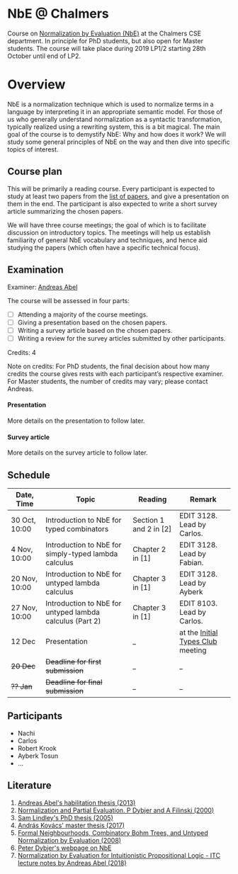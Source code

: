 # NbE @ Chalmers

Course on [Normalization by Evaluation (NbE)](https://en.wikipedia.org/wiki/Normalisation_by_evaluation) at the Chalmers CSE department. In principle for PhD students, but also open for Master students. The course will take place during 2019 LP1/2 starting 28th October until end of LP2.

# Overview

NbE is a normalization technique which is used to normalize terms in a language by interpreting it in an appropriate semantic model. For those of us who generally understand normalization as a syntactic transformation, typically realized using a rewriting system, this is a bit magical. The main goal of the course is to demystify NbE: Why and how does it work? We will study some general principles of NbE on the way and then dive into specific topics of interest.


## Course plan

This will be primarily a reading course. Every participant is expected to study at least two papers from the [list of papers](papers.md), and give a presentation on them in the end. The participant is also expected to write a short survey article summarizing the chosen papers.

We will have three course meetings; the goal of which is to facilitate discussion on introductory topics. The meetings will help us establish familiarity of general NbE vocabulary and techniques, and hence aid studying the papers (which often have a specific technical focus).


## Examination

Examiner: [Andreas Abel](http://www.cse.chalmers.se/~abela/)

The course will be assessed in four parts:

- [ ] Attending a majority of the course meetings.
- [ ] Giving a presentation based on the chosen papers.
- [ ] Writing a survey article based on the chosen papers.
- [ ] Writing a review for the survey articles submitted by other participants.

Credits: 4

Note on credits: For PhD students, the final decision about how many credits the course gives rests with each participant’s respective examiner. For Master students, the number of credits may vary; please contact Andreas.

#### Presentation

More details on the presentation to follow later.

#### Survey article

More details on the survey article to follow later.


## Schedule

| Date, Time | Topic | Reading | Remark |
|---|---|---|---|
| 30 Oct, 10:00 | Introduction to NbE for typed combinators | Section 1 and 2 in [2] | EDIT 3128. Lead by Carlos. |
| 4 Nov, 10:00 | Introduction to NbE for simply-typed lambda calculus | Chapter 2 in [1] | EDIT 3128. Lead by Fabian. |
| 20 Nov, 10:00 | Introduction to NbE for untyped lambda calculus | Chapter 3 in [1] | EDIT 3128. Lead by Ayberk |
| 27 Nov, 10:00 | Introduction to NbE for untyped lambda calculus (Part 2) | Chapter 3 in [1] | EDIT 8103. Lead by Carlos. |
| 12 Dec | Presentation | _ | at the [Initial Types Club](https://github.com/InitialTypes/Club/wiki) meeting |
| ~~20 Dec~~ | ~~Deadline for first submission~~  | _ | _ |
| ~~?? Jan~~ | ~~Deadline for final submission~~  | _ | _ |

## Participants

+ Nachi
+ Carlos
+ Robert Krook
+ Ayberk Tosun
+ ...

## Literature

1. [Andreas Abel's habilitation thesis (2013)](http://www.cse.chalmers.se/~abela/habil.pdf)
2. [Normalization and Partial Evaluation. P Dybjer and A Filinski (2000)](http://www.cse.chalmers.se/~peterd/papers/Caminha.pdf)
3. [Sam Lindley's PhD thesis (2005)](https://www.era.lib.ed.ac.uk/handle/1842/778)
4. [András Kovács' master thesis (2017)](https://github.com/AndrasKovacs/stlc-nbe/blob/separate-PSh/thesis.pdf)
5. [Formal Neighbourhoods, Combinatory Bohm Trees, and Untyped Normalization by Evaluation (2008)](http://www.cse.chalmers.se/~peterd/papers/DybjerKuperberg2008.pdf)
6. [Peter Dybjer's webpage on NbE](http://www.cse.chalmers.se/~peterd/papers/nbe.html)
7. [Normalization by Evaluation for Intuitionistic Propositional Logic - ITC lecture notes by Andreas Abel (2018)](https://andreasabel.github.io/ipl/nbeSum.pdf)

